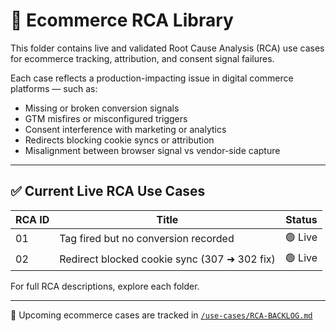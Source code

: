# 🧩 Ecommerce RCA Library

This folder contains live and validated Root Cause Analysis (RCA) use cases for ecommerce tracking, attribution, and consent signal failures.

Each case reflects a production-impacting issue in digital commerce platforms — such as:

- Missing or broken conversion signals
- GTM misfires or misconfigured triggers
- Consent interference with marketing or analytics
- Redirects blocking cookie syncs or attribution
- Misalignment between browser signal vs vendor-side capture

---

## ✅ Current Live RCA Use Cases

| RCA ID | Title                                             | Status  |
|--------|---------------------------------------------------|---------|
| 01     | Tag fired but no conversion recorded              | 🟢 Live |
| 02     | Redirect blocked cookie sync (307 ➜ 302 fix)      | 🟢 Live |

For full RCA descriptions, explore each folder.

---

📍 Upcoming ecommerce cases are tracked in [`/use-cases/RCA-BACKLOG.md`](../../RCA-BACKLOG.md)
